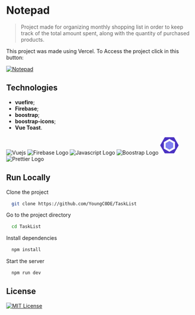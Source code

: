 # Notepad

> Project made for organizing monthly shopping list in order to keep track of the total amount spent,
> along with the quantity of purchased products.

This project was made using Vercel. To Access the project click in this button:

[![Notepad](https://img.shields.io/badge/Notepad-Visit-9cf?style=for-the-badge&logo=vercel)](https://task-list-pi-lyart.vercel.app/)

## Technologies

- **vuefire**;
- **Firebase**;
- **boostrap**;
- **boostrap-icons**;
- **Vue Toast**.

<div>
  <img width="50" title="VueJS" alt="Vuejs" src="https://skillicons.dev/icons?i=vue">
  <img width="50" title="Firebase" alt="Firebase Logo" src="https://skillicons.dev/icons?i=firebase">
  <img width="50" title="Javascript" alt="Javascript Logo" src="https://skillicons.dev/icons?i=js">
  <img width="50" title="Boostrap" alt="Boostrap Logo" src="https://skillicons.dev/icons?i=bootstrap">
  <img width="50" title="Eslint" alt="Eslint Logo" src="https://raw.githubusercontent.com/github/explore/80688e429a7d4ef2fca1e82350fe8e3517d3494d/topics/eslint/eslint.png">
  <img width="50" title="Prettier" alt="Prettier Logo" src="https://prettier.io/icon.png">
</div>

## Run Locally

Clone the project

```bash
  git clone https://github.com/YoungC0DE/TaskList
```

Go to the project directory

```bash
  cd TaskList
```

Install dependencies

```bash
  npm install
```

Start the server

```bash
  npm run dev
```

## License

[![MIT License](https://img.shields.io/badge/License-MIT-green.svg)](https://github.com/YoungC0DE/TaskList/blob/main/LICENSE)
